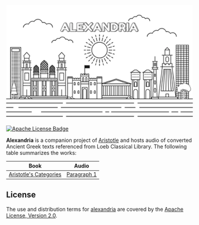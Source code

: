 <div align="center">
    <img src="alexandria.png">
</div>

[![Apache License Badge]][Apache License, Version 2.0]

__Alexandria__ is a companion project of [Aristotle](https://aristotle.qubitpi.org) and hosts audio of converted Ancient
Greek texts referenced from Loeb Classical Library. The following table summarizes the works:

| Book                                                    | Audio                                                                   |
|---------------------------------------------------------|-------------------------------------------------------------------------|
| [Aristotle's Categories](text/aristotle-categories.pdf) | [Paragraph 1](./audio/aristotle-categories/aristotle-categories-p1.mp3) |

License
-------

The use and distribution terms for [alexandria]() are covered by the [Apache License, Version 2.0].

[Apache License Badge]: https://img.shields.io/badge/Apache%202.0-F25910.svg?style=for-the-badge&logo=Apache&logoColor=white
[Apache License, Version 2.0]: https://www.apache.org/licenses/LICENSE-2.0

